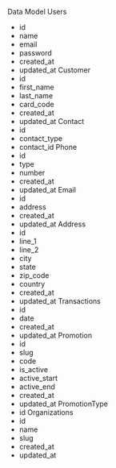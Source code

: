 Data Model
Users
  - id
  - name
  - email
  - password
  - created_at
  - updated_at
Customer
  - id
  - first_name
  - last_name
  - card_code
  - created_at
  - updated_at
Contact
  - id
  - contact_type
  - contact_id
Phone
  - id
  - type
  - number
  - created_at
  - updated_at
Email
  - id
  - address
  - created_at
  - updated_at
Address
  - id
  - line_1
  - line_2
  - city
  - state
  - zip_code
  - country
  - created_at
  - updated_at
Transactions
  - id
  - date
  - created_at
  - updated_at
Promotion
  - id
  - slug
  - code
  - is_active
  - active_start
  - active_end
  - created_at
  - updated_at 
PromotionType
  - id
Organizations
  - id
  - name
  - slug
  - created_at
  - updated_at